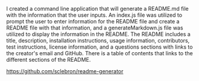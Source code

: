I created a command line application that will generate a README.md file with the information that the user inputs. An index.js file was utilized to prompt the user to enter information for the README file and create a README file with that information, and a generateMarkdown.js file was utilized to display the information in the README. The README includes a title, description, installation instructions, usage information, contributors, test instructions, license information, and a questions sections with links to the creator's email and GitHub. There is a table of contents that links to the different sections of the README. 

https://github.com/sclebron/readme-generator


